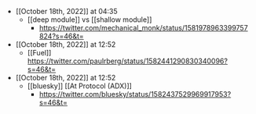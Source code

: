 - [[October 18th, 2022]] at 04:35
    - [[deep module]] vs [[shallow module]]
        - https://twitter.com/mechanical_monk/status/1581978963399757824?s=46&t=
- [[October 18th, 2022]] at 12:52
    - [[Fuel]] https://twitter.com/paulrberg/status/1582441290830340096?s=46&t=
- [[October 18th, 2022]] at 12:52
    - [[bluesky]] [[At Protocol (ADX)]]
        - https://twitter.com/bluesky/status/1582437529969917953?s=46&t=
